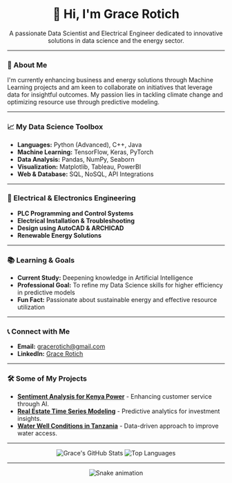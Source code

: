 <h1 align="center">👋 Hi, I'm Grace Rotich</h1>

<p align="center">A passionate Data Scientist and Electrical Engineer dedicated to innovative solutions in data science and the energy sector.</p>

---

### 🌟 About Me

I'm currently enhancing business and energy solutions through Machine Learning projects and am keen to collaborate on initiatives that leverage data for insightful outcomes. My passion lies in tackling climate change and optimizing resource use through predictive modeling.

---

### 📈 My Data Science Toolbox

- **Languages:** Python (Advanced), C++, Java
- **Machine Learning:** TensorFlow, Keras, PyTorch
- **Data Analysis:** Pandas, NumPy, Seaborn
- **Visualization:** Matplotlib, Tableau, PowerBI
- **Web & Database:** SQL, NoSQL, API Integrations

---

### 🔌 Electrical & Electronics Engineering

- **PLC Programming and Control Systems**
- **Electrical Installation & Troubleshooting**
- **Design using AutoCAD & ARCHICAD**
- **Renewable Energy Solutions**

---

### 📚 Learning & Goals

- **Current Study:** Deepening knowledge in Artificial Intelligence
- **Professional Goal:** To refine my Data Science skills for higher efficiency in predictive models
- **Fun Fact:** Passionate about sustainable energy and effective resource utilization

---

### 📞 Connect with Me

- **Email:** [gracerotich@gmail.com](mailto:gracerotich@gmail.com)
- **LinkedIn:** [Grace Rotich](https://www.linkedin.com/in/grace-rotich-a877041ba/)

---

### 🛠️ Some of My Projects

- [**Sentiment Analysis for Kenya Power**](https://github.com/GraceRotich/Sentiment_Analysis_Kenya_power_And_Deployment) - Enhancing customer service through AI.
- [**Real Estate Time Series Modeling**](https://github.com/GraceRotich/time_series_Analysis_And_Modelling) - Predictive analytics for investment insights.
- [**Water Well Conditions in Tanzania**](https://github.com/GraceRotich/Condition-of-Water-well-predictor) - Data-driven approach to improve water access.

---

<div align="center">
  <img src="https://github-readme-stats.vercel.app/api?username=GraceRotich&show_icons=true&theme=radical" alt="Grace's GitHub Stats" />
  <img src="https://github-readme-stats.vercel.app/api/top-langs/?username=GraceRotich&layout=compact&theme=radical" alt="Top Languages" />
</div>

---

<div align="center">
  <img src="https://raw.githubusercontent.com/GraceRotich/GraceRotich/output/snake.svg" alt="Snake animation" />
</div>
